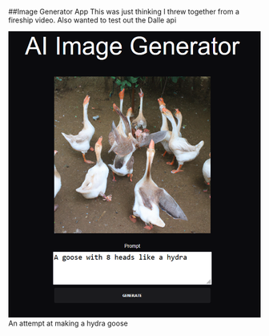 ##Image Generator App
This was just thinking I threw together from a fireship video. 
Also  wanted to test out the Dalle api

![Hydra Goose](/public/HydraGoose.png)
An attempt at making a hydra goose
